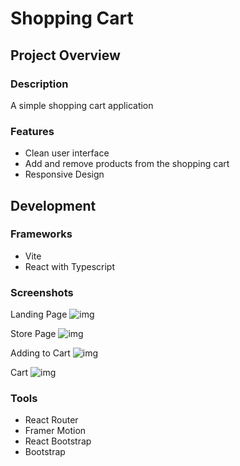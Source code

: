 # Shopping Cart

## Project Overview

### Description

A simple shopping cart application

### Features

- Clean user interface
- Add and remove products from the shopping cart
- Responsive Design

## Development

### Frameworks

- Vite
- React with Typescript

### Screenshots

Landing Page
![img](https://cdn.discordapp.com/attachments/1067726477774295150/1080001834699206666/image.png)

Store Page
![img](https://cdn.discordapp.com/attachments/1067726477774295150/1080002465572855839/image.png)

Adding to Cart
![img](https://cdn.discordapp.com/attachments/1067726477774295150/1080002593071317032/image.png)

Cart
![img](https://cdn.discordapp.com/attachments/1067726477774295150/1080002656858296320/image.png)

### Tools

- React Router
- Framer Motion
- React Bootstrap
- Bootstrap
